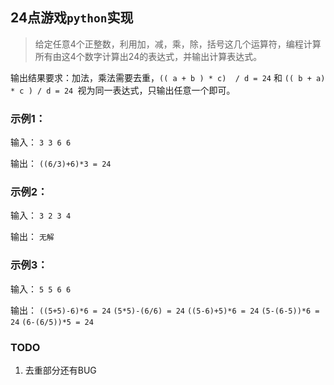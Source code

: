 
## 24点游戏`python`实现

> 给定任意4个正整数，利用加，减，乘，除，括号这几个运算符，编程计算所有由这4个数字计算出24的表达式，并输出计算表达式。

输出结果要求：加法，乘法需要去重，`(( a + b ) * c)  / d = 24` 和 `(( b + a) * c ) / d = 24 `视为同一表达式，只输出任意一个即可。

### 示例1：

输入：
`3 3 6 6`

输出：
`((6/3)+6)*3 = 24`


### 示例2：

输入：
`3 2 3 4`

输出：
`无解`


### 示例3：

输入：
`5 5 6 6`

输出：
`((5+5)-6)*6 = 24`
`(5*5)-(6/6) = 24`
`((5-6)+5)*6 = 24`
`(5-(6-5))*6 = 24`
`(6-(6/5))*5 = 24`

### TODO
1. 去重部分还有BUG
